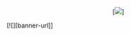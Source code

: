 <div align="center">

[![][logo-url]]  

</div>

[![][banner-url]]


[logo-url]: https://github.com/Openspace-Protocol/.github/blob/673d9bfa5542c0a43372811f5660b7084412b3aa/profile/openspace_banner.jpg
